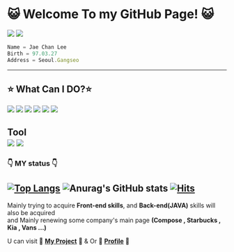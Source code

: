 


# :smiley_cat: Welcome To my GitHub Page! :smiley_cat: 
<a  href="https://www.instagram.com/ch_3.27/"><img src="https://img.shields.io/badge/Instagram-e4405f?style=flat-square&logo=instagram&logoColor=white&link=https://www.instagram.com/ch_3.27/"/></a>
<a  href="https://www.notion.so/toxic023/Study-525d4414dfc74e3182b88355d8e5db18"><img src="https://img.shields.io/badge/notion-white?style=flat-square&logo=Notion&logoColor=black&link=https://www.notion.so/toxic023/Study-525d4414dfc74e3182b88355d8e5db18"/></a>



```js
Name = Jae Chan Lee
Birth = 97.03.27
Address = Seoul.Gangseo
```
---
## :star: What Can I DO?:star:
 
<img src="https://img.shields.io/badge/HTML5-E34F26?style=flat-square&logo=HTML5&logoColor=white"/> <img src="https://img.shields.io/badge/CSS3-1572B6?style=flat-square&logo=CSS3&logoColor=white"/> <img src="https://img.shields.io/badge/JS-F7DF1E?style=flat-square&logo=JavaScript&logoColor=black"/> <img src="https://img.shields.io/badge/JQUERY-0769AD?style=flat-square&logo=jQuery&logoColor=whithe"/> <img src="https://img.shields.io/badge/SCSS-CC6699?style=flat-square&logo=Sass&logoColor=white"/> <img src="https://img.shields.io/badge/MARKDOWN-000000?style=flat-square&logo=Markdown&logoColor=white"/>

 Tool<br>
<img src="https://img.shields.io/badge/VSCODE-007ACC?style=flat-square&logo=Visual Studio Code&logoColor=white"/> <img src="https://img.shields.io/badge/adobe XD-FF61F6?style=flat-square&logo=adobe XD&logoColor=white"/>
---
### :point_down: MY status :point_down:
[![Top Langs](https://github-readme-stats.vercel.app/api/top-langs/?username=FrenchRuin)](https://github.com/FrenchRuin/github-readme-stats)
![Anurag's GitHub stats](https://github-readme-stats.vercel.app/api?username=FrenchRuin&theme=dark&show_icons=true)
[![Hits](https://hits.seeyoufarm.com/api/count/incr/badge.svg?url=https%3A%2F%2Fgithub.com%2FFrenchRuin%2Fhit-counter&count_bg=%238024E5&title_bg=%231B1A1A&icon=&icon_color=%23E7E7E7&title=hits&edge_flat=true)](https://hits.seeyoufarm.com)
----


Mainly trying to acquire **Front-end skills**, and **Back-end(JAVA)** skills will also be acquired <br>
and Mainly renewing some company's main page **(Compose , Starbucks , Kia , Vans ...)**

U can visit 🍓 **<a href="https://github.com/FrenchRuin/My-Project" >My Project</a>** 🍓 &
Or 🍑 **<a href="https://github.com/FrenchRuin/Profile-Page">Profile</a>** 🍑








